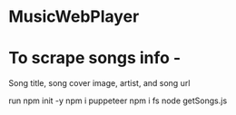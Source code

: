 # MusicWebPlayer
# To scrape songs info -
 Song title, song cover image, artist, and song url
 
 run npm init -y
 npm i puppeteer
 npm i fs
 node getSongs.js
